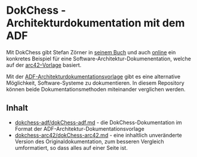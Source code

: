 # DokChess - Architekturdokumentation mit dem ADF

Mit DokChess gibt Stefan Zörner in [seinem Buch](https://www.swadok.de/) und auch [online](https://www.dokchess.de) ein konkretes Beispiel für eine Software-Architektur-Dokumenentation, welche auf der [arc42–Vorlage](https://arc42.org/overview) basiert.

Mit der [ADF-Architekturdokumentationsvorlage](https://github.com/architecture-decomposition-framework/adf-documentation-template) gibt es eine alternative Möglichkeit, Software-Systeme zu dokumentieren. In diesem Repository können beide Dokumentationsmethoden miteinander verglichen werden.

## Inhalt

- [dokchess-adf/dokChess-adf.md](./dokchess-adf/dokChess-adf.md) - die DokChess-Dokumentation im Format der ADF-Architektur-Dokumentationsvorlage
- [dokchess-arc42/dokChess-arc42.md](./dokchess-arc42/dokChess-arc42.md) - eine inhaltlich unveränderte Version des Originaldokumentation, zum besseren Vergleich umformatiert, so dass alles auf einer Seite ist.
